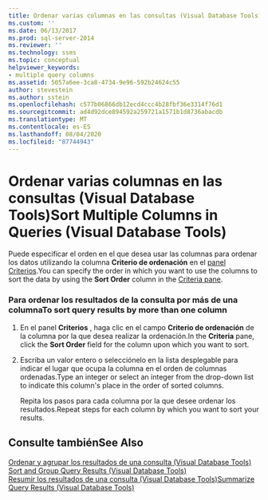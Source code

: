 ```yaml
---
title: Ordenar varias columnas en las consultas (Visual Database Tools) | Microsoft Docs
ms.custom: ''
ms.date: 06/13/2017
ms.prod: sql-server-2014
ms.reviewer: ''
ms.technology: ssms
ms.topic: conceptual
helpviewer_keywords:
- multiple query columns
ms.assetid: 5057a6ee-3ca8-4734-9e96-592b24624c55
author: stevestein
ms.author: sstein
ms.openlocfilehash: c577b06866db12ecd4ccc4b28fbf36e3314f76d1
ms.sourcegitcommit: ad4d92dce894592a259721a1571b1d8736abacdb
ms.translationtype: MT
ms.contentlocale: es-ES
ms.lasthandoff: 08/04/2020
ms.locfileid: "87744943"
---
```

# <a name="sort-multiple-columns-in-queries-visual-database-tools"></a><span data-ttu-id="984ad-102">Ordenar varias columnas en las consultas (Visual Database Tools)</span><span class="sxs-lookup"><span data-stu-id="984ad-102">Sort Multiple Columns in Queries (Visual Database Tools)</span></span>
  <span data-ttu-id="984ad-103">Puede especificar el orden en el que desea usar las columnas para ordenar los datos utilizando la columna **Criterio de ordenación** en el [panel Criterios](visual-database-tools.md).</span><span class="sxs-lookup"><span data-stu-id="984ad-103">You can specify the order in which you want to use the columns to sort the data by using the **Sort Order** column in the [Criteria pane](visual-database-tools.md).</span></span>  
  
### <a name="to-sort-query-results-by-more-than-one-column"></a><span data-ttu-id="984ad-104">Para ordenar los resultados de la consulta por más de una columna</span><span class="sxs-lookup"><span data-stu-id="984ad-104">To sort query results by more than one column</span></span>  
  
1.  <span data-ttu-id="984ad-105">En el panel **Criterios** , haga clic en el campo **Criterio de ordenación** de la columna por la que desea realizar la ordenación.</span><span class="sxs-lookup"><span data-stu-id="984ad-105">In the **Criteria** pane, click the **Sort Order** field for the column upon which you want to sort.</span></span>  
  
2.  <span data-ttu-id="984ad-106">Escriba un valor entero o selecciónelo en la lista desplegable para indicar el lugar que ocupa la columna en el orden de columnas ordenadas.</span><span class="sxs-lookup"><span data-stu-id="984ad-106">Type an integer or select an integer from the drop-down list to indicate this column's place in the order of sorted columns.</span></span>  
  
     <span data-ttu-id="984ad-107">Repita los pasos para cada columna por la que desee ordenar los resultados.</span><span class="sxs-lookup"><span data-stu-id="984ad-107">Repeat steps for each column by which you want to sort your results.</span></span>  
  
## <a name="see-also"></a><span data-ttu-id="984ad-108">Consulte también</span><span class="sxs-lookup"><span data-stu-id="984ad-108">See Also</span></span>  
 <span data-ttu-id="984ad-109">[Ordenar y agrupar los resultados de una consulta &#40;Visual Database Tools&#41;](sort-and-group-query-results-visual-database-tools.md) </span><span class="sxs-lookup"><span data-stu-id="984ad-109">[Sort and Group Query Results &#40;Visual Database Tools&#41;](sort-and-group-query-results-visual-database-tools.md) </span></span>  
 [<span data-ttu-id="984ad-110">Resumir los resultados de una consulta &#40;Visual Database Tools&#41;</span><span class="sxs-lookup"><span data-stu-id="984ad-110">Summarize Query Results &#40;Visual Database Tools&#41;</span></span>](summarize-query-results-visual-database-tools.md)  
  
  
